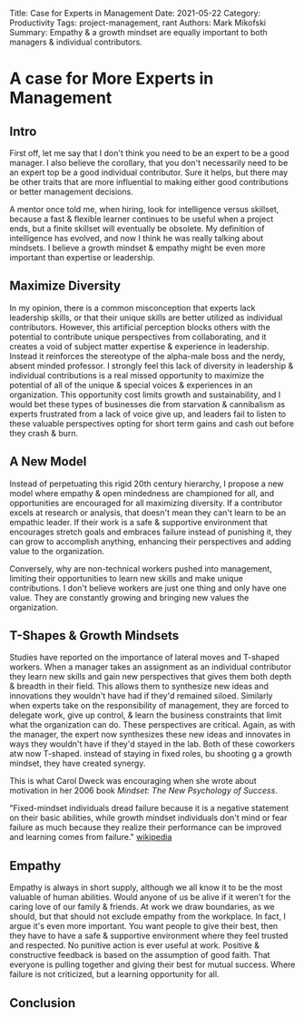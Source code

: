 Title: Case for Experts in Management
Date: 2021-05-22
Category: Productivity
Tags: project-management, rant
Authors: Mark Mikofski
Summary: Empathy & a growth mindset are equally important to both managers & individual contributors.

# A case for More Experts in Management

## Intro

First off, let me say that I don't think you need to be an expert to be a good manager. I also believe the corollary, that you don't necessarily need to be an expert top be a good individual contributor. Sure it helps, but there may be other traits that are more influential to making either good contributions or better management decisions.

A mentor once told me, when hiring, look for intelligence versus skillset, because a fast & flexible learner continues to be useful when a project ends, but a finite skillset will eventually be obsolete. My definition of intelligence has evolved, and now I think he was really talking about mindsets. I believe a growth mindset & empathy might be even more important than expertise or leadership.

## Maximize Diversity

In my opinion, there is a common misconception that experts lack leadership skills, or that their unique skills are better utilized as individual contributors. However, this artificial perception blocks others with the potential to contribute unique perspectives from collaborating, and it creates a void of subject matter expertise & experience in leadership. Instead it reinforces the stereotype of the alpha-male boss and the nerdy, absent minded professor. I strongly feel this lack of diversity in leadership & individual contributions is a real missed opportunity to maximize the potential of all of the unique & special voices & experiences in an organization. This opportunity cost limits growth and sustainability, and I would bet these types of businesses die from starvation & cannibalism as experts frustrated from a lack of voice give up, and leaders fail to listen to these valuable perspectives opting for short term gains and cash out before they crash & burn.

## A New Model

Instead of perpetuating this rigid 20th century hierarchy, I propose a new model where empathy & open mindedness are championed for all, and opportunities are encouraged for all maximizing diversity. If a contributor excels at research or analysis, that doesn't mean they can't learn to be an empathic leader. If their work is a safe & supportive environment that encourages stretch goals and embraces failure instead of punishing it, they can grow to accomplish anything, enhancing their perspectives and adding value to the organization.

Conversely, why are non-technical workers pushed into management, limiting their opportunities to learn new skills and make unique contributions. I don't believe workers are just one thing and only have one value. They are constantly growing and bringing new values the organization. 

## T-Shapes & Growth Mindsets

Studies have reported on the importance of lateral moves and T-shaped workers. When a manager takes an assignment as an individual contributor they learn new skills and gain new perspectives that gives them both depth & breadth in their field. This allows them to synthesize new ideas and innovations they wouldn't have had if they'd remained siloed. Similarly when experts take on the responsibility of management, they are forced to delegate work, give up control, & learn the business constraints that limit what the organization can do. These perspectives are critical. Again, as with the manager, the expert now synthesizes these new ideas and innovates in ways they wouldn't have if they'd stayed in the lab. Both of these coworkers atw now T-shaped. instead of staying in fixed roles,  bu shooting g a growth mindset, they have created synergy.

This is what Carol Dweck was encouraging when she wrote about motivation in her 2006 book _Mindset: The New Psychology of Success_.

"Fixed-mindset individuals dread failure because it is a negative statement on their basic abilities, while growth mindset individuals don't mind or fear failure as much because they realize their performance can be improved and learning comes from failure." [wikipedia](https://en.m.wikipedia.org/wiki/Carol_Dweck#Mindset_work)

## Empathy

Empathy is always in short supply,  although we all know it to be the most valuable of human abilities. Would anyone of us be alive if it weren't for the caring love of our family & friends. At work we draw boundaries, as we should, but that should not exclude empathy from the workplace. In fact, I argue it's even more important. You want people to give their best, then they have to have a safe & supportive environment where they feel trusted and respected. No punitive action is ever useful at work. Positive & constructive feedback is based on the assumption of good faith. That everyone is pulling together and giving their best for mutual success. Where failure is not criticized, but a learning opportunity for all.

## Conclusion
